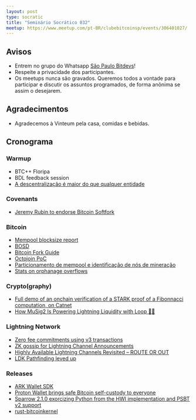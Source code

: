 ```yaml
---
layout: post
type: socratic
title: "Seminário Socrático 032"
meetup: https://www.meetup.com/pt-BR/clubebitcoinsp/events/306401027/
---
```


## Avisos

- Entrem no grupo do Whatsapp [São Paulo Bitdevs](https://chat.whatsapp.com/HiaPqjmUqER5djFPR1Yl3T)!
- Respeite a privacidade dos participantes.
- Os meetups nunca são gravados. Queremos todos a vontade para participar e discutir os assuntos programados, de forma anônima se assim o desejarem.

## Agradecimentos

- Agradecemos à Vinteum pela casa, comidas e bebidas.

## Cronograma

### Warmup

* BTC++ Floripa
* BDL feedback session
* [A descentralização é maior do que qualquer entidade](https://www.mining.build/blog/decentralization-is-bigger-than-any-one-entity/)

### Covenants

* [Jeremy Rubin to endorse Bitcoin Softfork](https://x.com/jeremyrubin/status/1889458352889143718)

### Bitcoin

* [Mempool blocksize report](https://research.mempool.space/block-size-report/)
* [BOSD](https://github.com/alpenlabs/bitcoin-bosd)
* [Bitcoin Fork Guide](https://ajtowns.github.io/bfg/)
* [Octojoin PoC](https://github.com/octojoin/poc)
* [Particionamento de mempool e identificação de nós de mineração](https://crypt-iq.github.io/coinscope-post.html)
* [Stats on orphanage overflows](https://delvingbitcoin.org/t/stats-on-orphanage-overflows/1421)

### Crypto(graphy)

* [Full demo of an onchain verification of a STARK proof of a Fibonnacci computation, on Catnet](https://x.com/dimahledba/status/1891236345617449139)
* [How MuSig2 Is Powering Lightning Liquidity with Loop 🔑🔁](https://lightning.engineering/posts/2025-02-13-loop-musig2/)

### Lightning Network

* [Zero fee commitments using v3 transactions](https://delvingbitcoin.org/t/zero-fee-commitments-for-mobile-wallets/1453)
* [ZK gossip for Lightning Channel Announcements](https://delvingbitcoin.org/t/zk-gossip-for-lightning-channel-announcements/1407)
* [Highly Available Lightning Channels Revisited – ROUTE OR OUT](https://delvingbitcoin.org/t/highly-available-lightning-channels-revisited-route-or-out/1438/1)
* [LDK Pathfinding leved up](https://x.com/lightningdevkit/status/1889012940973449572)

### Releases

* [ARK Wallet SDK](https://github.com/arklabshq/wallet-sdk)
* [Proton Wallet brings safe Bitcoin self-custody to everyone](https://proton.me/blog/wallet-launch)
* [Sparrow 2.1.0 exorcizing Python from the HWI implementation and PSBT v2 support](https://github.com/sparrowwallet/sparrow/releases/tag/2.1.0)
* [rust-bitcoinkernel](https://github.com/TheCharlatan/rust-bitcoinkernel)
